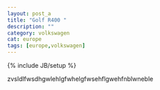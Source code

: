 ```yaml
---
layout: post_a
title: "Golf R400 "
description: ""
category: volkswagen
cat: europe
tags: [europe,volkswagen]
---
```

{% include JB/setup %}

zvsldlfwsdhgwlehlgfwhelgfwsehflgwehfnblwneble<!-- more -->